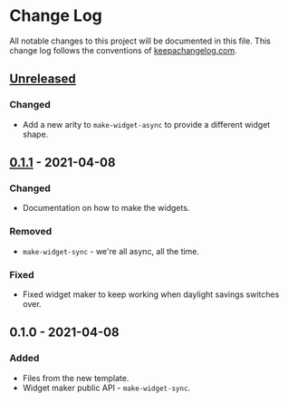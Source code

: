 # Change Log
All notable changes to this project will be documented in this file. This change log follows the conventions of [keepachangelog.com](http://keepachangelog.com/).

## [Unreleased]
### Changed
- Add a new arity to `make-widget-async` to provide a different widget shape.

## [0.1.1] - 2021-04-08
### Changed
- Documentation on how to make the widgets.

### Removed
- `make-widget-sync` - we're all async, all the time.

### Fixed
- Fixed widget maker to keep working when daylight savings switches over.

## 0.1.0 - 2021-04-08
### Added
- Files from the new template.
- Widget maker public API - `make-widget-sync`.

[Unreleased]: https://github.com/tweets-to-roam/tweets-to-roam/compare/0.1.1...HEAD
[0.1.1]: https://github.com/tweets-to-roam/tweets-to-roam/compare/0.1.0...0.1.1

